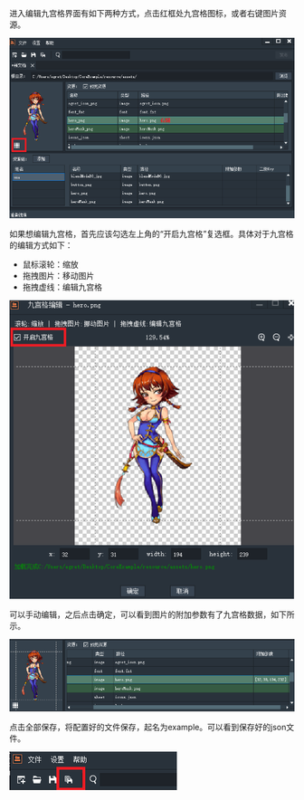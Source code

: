 
进入编辑九宫格界面有如下两种方式，点击红框处九宫格图标，或者右键图片资源。

![image](15.png)

如果想编辑九宫格，首先应该勾选左上角的“开启九宫格”复选框。具体对于九宫格的编辑方式如下：

* 鼠标滚轮：缩放
* 拖拽图片：移动图片
* 拖拽虚线：编辑九宫格

![image](16.png)

可以手动编辑，之后点击确定，可以看到图片的附加参数有了九宫格数据，如下所示。

![image](17.PNG)

点击全部保存，将配置好的文件保存，起名为example。可以看到保存好的json文件。

![image](18.png)